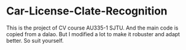 # Car-License-Clate-Recognition
This is the project of CV course AU335-1 SJTU.
And the main code is copied from a dalao.
But I modified a lot to make it robuster and adapt better.
So suit yourself.
